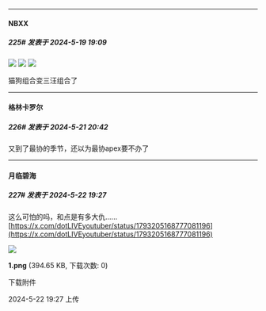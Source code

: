 ﻿
*****

####  NBXX  
##### 225#       发表于 2024-5-19 19:09

<img src="https://p.sda1.dev/17/78081eb4d041bf5130f4d3c745231a1e/42ddd4f0cb089a5f1c18ea534c614572.png" referrerpolicy="no-referrer">
<img src="https://p.sda1.dev/17/a51c21da6ac2b6b74cebc86b05bf08b7/50e1f8da7ad2cf6eab671e30ff5706f1.png" referrerpolicy="no-referrer">
<img src="https://p.sda1.dev/17/338397885a08330c156d84af9702bedc/892abe6ae5268204510dd274baa92e78.png" referrerpolicy="no-referrer">

猫狗组合变三汪组合了

*****

####  格林卡罗尔  
##### 226#       发表于 2024-5-21 20:42

又到了最协的季节，还以为最协apex要不办了


*****

####  月临碧海  
##### 227#       发表于 2024-5-22 19:27

这么可怕的吗，和点是有多大仇......
[https://x.com/dotLIVEyoutuber/status/1793205168777081196](https://x.com/dotLIVEyoutuber/status/1793205168777081196)

<img src="https://img.saraba1st.com/forum/202405/22/192707li1qi1e37s3le94e.png" referrerpolicy="no-referrer">

<strong>1.png</strong> (394.65 KB, 下载次数: 0)

下载附件

2024-5-22 19:27 上传

